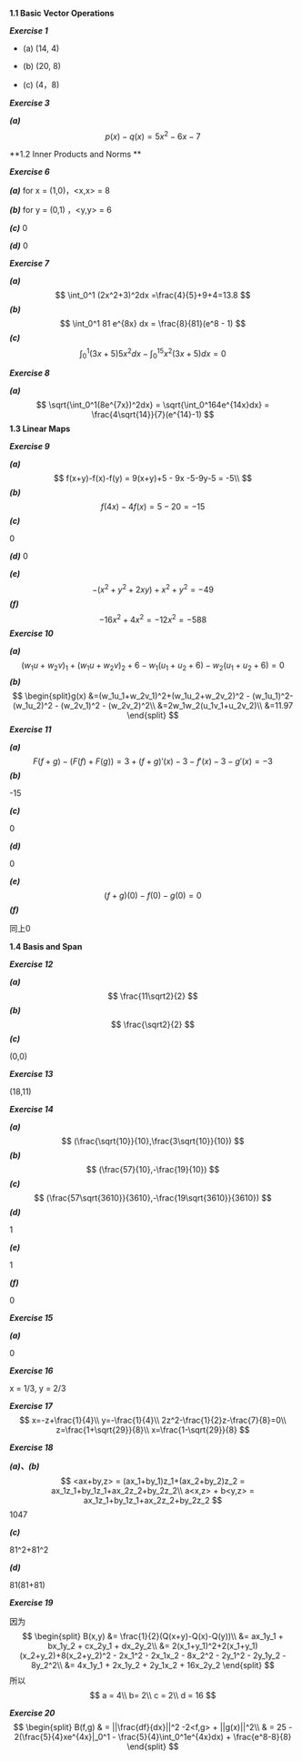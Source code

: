 **1.1 Basic Vector Operations**

***Exercise 1***

- (a)  (14, 4)

- (b)  (20, 8)
- (c)  (4，8)

***Exercise 3***

***(a)***
$$
p(x) - q(x) = 5x^2 - 6x - 7
$$

**1.2 Inner Products and Norms **

***Exercise 6***

***(a)*** for x = (1,0)，<x,x> = 8

***(b)*** for y = (0,1) ，<y,y> = 6

***(c)*** 0

***(d)*** 0



***Exercise 7***

***(a)***
$$
\int_0^1 (2x^2+3)^2dx =\frac{4}{5}+9+4=13.8
$$
***(b)***
$$
\int_0^1 81 e^{8x} dx = \frac{8}{81}(e^8 - 1)
$$
***(c)***
$$
\int_0^1(3x+5) 5x^2 dx-\int_0^15x^2(3x+5)dx = 0
$$

***Exercise 8***

***(a)***
$$
\sqrt{\int_0^1(8e^{7x})^2dx} = \sqrt{\int_0^164e^{14x}dx} = \frac{4\sqrt{14}}{7}(e^{14}-1)
$$
**1.3 Linear Maps**

***Exercise 9***

***(a)***
$$
f(x+y)-f(x)-f(y) = 9(x+y)+5 - 9x -5-9y-5 = -5\\
$$
***(b)***
$$
f(4x)-4f(x)=5-20=-15
$$
***(c)***

0

***(d)***
0

***(e)***
$$
-(x^2+y^2+2xy)+x^2+y^2=-49
$$
***(f)***
$$
-16x^2+4x^2 = -12x^2= -588
$$
***Exercise 10***

***(a)***
$$
(w_1u+w_2v)_1+(w_1u+w_2v)_2+6-w_1(u_1+u_2+6) -w_2(u_1+u_2+6)= 0
$$
***(b)***
$$
\begin{split}g(x) 
&=(w_1u_1+w_2v_1)^2+(w_1u_2+w_2v_2)^2 - (w_1u_1)^2-(w_1u_2)^2 - (w_2v_1)^2 - (w_2v_2)^2\\
&=2w_1w_2(u_1v_1+u_2v_2)\\
&=11.97
\end{split}
$$
***Exercise 11***

***(a)***
$$
F(f+g)-(F(f)+F(g)) = 3+(f+g)'(x)-3-f'(x)-3-g'(x)=-3
$$
***(b)***

-15

***(c)***

0

***(d)***

0

***(e)***
$$
(f+g)(0) - f(0) - g(0) = 0
$$
***(f)***

同上0

**1.4 Basis and Span**

***Exercise 12***

***(a)***
$$
\frac{11\sqrt2}{2}
$$
***(b)***
$$
\frac{\sqrt2}{2}
$$
***(c)***

(0,0)



***Exercise 13***

(18,11)



***Exercise 14***

***(a)***
$$
(\frac{\sqrt{10}}{10},\frac{3\sqrt{10}}{10})
$$
***(b)***
$$
(\frac{57}{10},-\frac{19}{10})
$$
***(c)***
$$
(\frac{57\sqrt{3610}}{3610},-\frac{19\sqrt{3610}}{3610})
$$
***(d)***

1

***(e)***

1

***(f)***

0



***Exercise 15***

***(a)*** 

0



***Exercise 16***

x = 1/3, y = 2/3



***Exercise 17***
$$
x=-z+\frac{1}{4}\\ 
 y=-\frac{1}{4}\\ 
 2z^2-\frac{1}{2}z-\frac{7}{8}=0\\ 
 z=\frac{1+\sqrt{29}}{8}\\ 
 x=\frac{1-\sqrt{29}}{8}
$$


***Exercise 18***

***(a)、(b)*** 
$$
<ax+by,z> = (ax_1+by_1)z_1+(ax_2+by_2)z_2 = ax_1z_1+by_1z_1+ax_2z_2+by_2z_2\\
a<x,z> + b<y,z> = ax_1z_1+by_1z_1+ax_2z_2+by_2z_2
$$
1047

***(c)***

81^2+81^2

***(d)***

81(81+81)



***Exercise 19***

因为
$$
\begin{split}
B(x,y) 
&= \frac{1}{2}(Q(x+y)-Q(x)-Q(y))\\
&= ax_1y_1 + bx_1y_2 + cx_2y_1 + dx_2y_2\\
&= 2(x_1+y_1)^2+2(x_1+y_1)(x_2+y_2)+8(x_2+y_2)^2 - 2x_1^2 - 2x_1x_2 - 8x_2^2 - 2y_1^2 - 2y_1y_2 - 8y_2^2\\
&= 4x_1y_1 + 2x_1y_2 + 2y_1x_2 + 16x_2y_2
\end{split}
$$
所以
$$
a = 4\\
b= 2\\
c = 2\\
d = 16
$$


***Exercise 20***
$$
\begin{split}
B(f,g)
& = ||\frac{df}{dx}||^2 -2<f,g> + ||g(x)||^2\\
& = 25 - 2(\frac{5}{4}xe^{4x}|_0^1 - \frac{5}{4}\int_0^1e^{4x}dx) + \frac{e^8-8}{8}
\end{split}
$$
